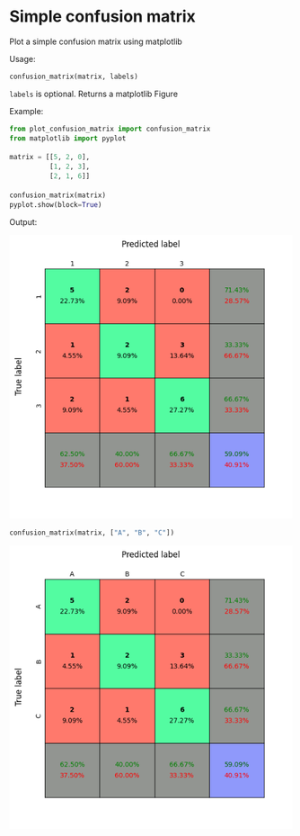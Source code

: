 # Simple confusion matrix

Plot a simple confusion matrix using matplotlib

Usage:
```py
confusion_matrix(matrix, labels)
```
`labels` is optional.
Returns a matplotlib Figure

Example:

```py
from plot_confusion_matrix import confusion_matrix
from matplotlib import pyplot

matrix = [[5, 2, 0],
		  [1, 2, 3],
		  [2, 1, 6]]

confusion_matrix(matrix)
pyplot.show(block=True)
```

Output:

![Result](https://github.com/eduardo-gomes/plot-confusion-matrix/blob/main/img/plot.png?raw=true)

```py
confusion_matrix(matrix, ["A", "B", "C"])
```
![Plot with label](https://github.com/eduardo-gomes/plot-confusion-matrix/blob/main/img/plot_label.png?raw=true)